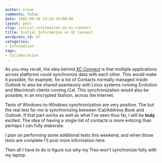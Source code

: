 ```yaml
---
author: slowe
comments: false
date: 2005-09-30 23:24:15+00:00
layout: post
slug: initial-information-on-xc-connect
title: Initial Information on XC Connect
wordpress_id: 97
categories:
- Information
tags:
- Collaboration
---
```


As you may recall, the idea behind [XC Connect](http://www.xcnetwork.com/) is that multiple applications across platforms could synchronize data with each other. This would make it possible, for example, for a list of Contacts normally managed inside Outlook to also be shared seamlessly with Linux systems running Evolution and Macintosh clients running iCal. This synchronization would also be possible, in an encrypted fashion, across the Internet.

Tests of Windows-to-Windows synchronization are very positive. The but the real test for me is synchronizing between iCal/Address Book and Outlook. If that part works as well as what I've seen thus far, I will be **truly** excited. The idea of having a single list of contacts is more enticing than perhaps I can fully elaborate.

I plan on performing some additional tests this weekend, and when those tests are complete I'll post more information here.

Then all I have to do is figure out why my Treo won't synchronize fully with my laptop.
